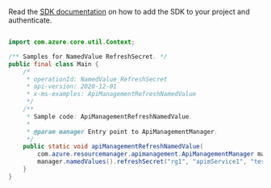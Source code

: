 Read the [SDK documentation](https://github.com/Azure/azure-sdk-for-java/blob/azure-resourcemanager-apimanagement_1.0.0-beta.2/sdk/apimanagement/azure-resourcemanager-apimanagement/README.md) on how to add the SDK to your project and authenticate.

```java

import com.azure.core.util.Context;

/** Samples for NamedValue RefreshSecret. */
public final class Main {
    /*
     * operationId: NamedValue_RefreshSecret
     * api-version: 2020-12-01
     * x-ms-examples: ApiManagementRefreshNamedValue
     */
    /**
     * Sample code: ApiManagementRefreshNamedValue.
     *
     * @param manager Entry point to ApiManagementManager.
     */
    public static void apiManagementRefreshNamedValue(
        com.azure.resourcemanager.apimanagement.ApiManagementManager manager) {
        manager.namedValues().refreshSecret("rg1", "apimService1", "testprop2", Context.NONE);
    }
}
```
